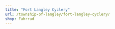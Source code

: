 ```yaml
---
title: "Fort Langley Cyclery"
url: /township-of-langley/fort-langley-cyclery/
shop: Fahrrad
---
```

